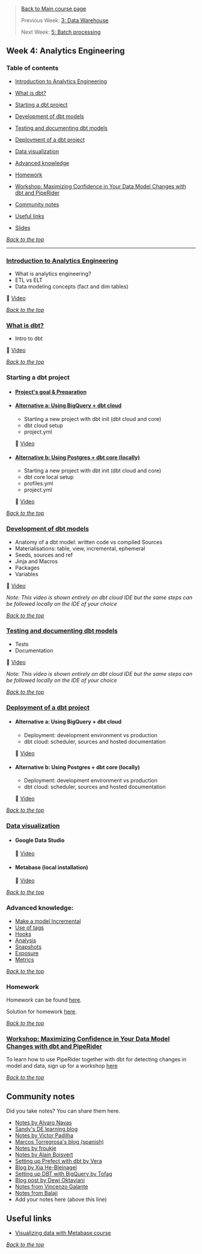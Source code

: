 >[Back to Main course page](../README.md)
>
>Previous Week: [3: Data Warehouse](../week_3_data_warehouse/README.md)
>
>Next Week: [5: Batch processing](../week_5_batch_processing/README.md)


## Week 4: Analytics Engineering 

### Table of contents
- [Introduction to Analytics Engineering](#introduction-to-analytics-engineering)
- [What is dbt?](#what-is-dbt)
- [Starting a dbt project](#starting-a-dbt-project)
- [Development of dbt models](#development-of-dbt-models)
- [Testing and documenting dbt models](#testing-and-documenting-dbt-models)
- [Deployment of a dbt project](#deployment-of-a-dbt-project)
- [Data visualization](#data-visualization)
- [Advanced knowledge](#advanced-knowledge-)
- [Homework](#homework)
- [Workshop: Maximizing Confidence in Your Data Model Changes with dbt and PipeRider](#workshop--maximizing-confidence-in-your-data-model-changes-with-dbt-and-piperider)
- [Community notes](#community-notes)
- [Useful links](#useful-links)


- [Slides](https://docs.google.com/presentation/d/1xSll_jv0T8JF4rYZvLHfkJXYqUjPtThA/edit?usp=sharing&ouid=114544032874539580154&rtpof=true&sd=true) 

_[Back to the top](#table-of-contents)_

---

### [Introduction to Analytics Engineering](intro_analytics_engineering.md)
- What is analytics engineering?
- ETL vs ELT 
- Data modeling concepts (fact and dim tables)

 :movie_camera: [Video](https://www.youtube.com/watch?v=uF76d5EmdtU&list=PL3MmuxUbc_hJed7dXYoJw8DoCuVHhGEQb&index=32)

_[Back to the top](#table-of-contents)_

### [What is dbt?](what_is_dbt.md)
 * Intro to dbt 

 :movie_camera: [Video](https://www.youtube.com/watch?v=4eCouvVOJUw&list=PL3MmuxUbc_hJed7dXYoJw8DoCuVHhGEQb&index=33)

_[Back to the top](#table-of-contents)_

### Starting a dbt project
- #### [Project's goal & Preparation](goal_preparation.md)

- #### [Alternative a: Using BigQuery + dbt cloud](dbt_project_bg_dbt_cloud.md)
  * Starting a new project with dbt init (dbt cloud and core)
  * dbt cloud setup
  * project.yml

   :movie_camera: [Video](https://www.youtube.com/watch?v=iMxh6s_wL4Q&list=PL3MmuxUbc_hJed7dXYoJw8DoCuVHhGEQb&index=34)
 
- #### [Alternative b: Using Postgres + dbt core (locally)](dbt_project_pg_dbt_core.md)
  * Starting a new project with dbt init (dbt cloud and core)
  * dbt core local setup
  * profiles.yml
  * project.yml

   :movie_camera: [Video](https://www.youtube.com/watch?v=1HmL63e-vRs&list=PL3MmuxUbc_hJed7dXYoJw8DoCuVHhGEQb&index=35)

_[Back to the top](#table-of-contents)_

### [Development of dbt models](dev_dbt_models.md)
 * Anatomy of a dbt model: written code vs compiled Sources
 * Materialisations: table, view, incremental, ephemeral  
 * Seeds, sources and ref  
 * Jinja and Macros 
 * Packages 
 * Variables

 :movie_camera: [Video](https://www.youtube.com/watch?v=UVI30Vxzd6c&list=PL3MmuxUbc_hJed7dXYoJw8DoCuVHhGEQb&index=36)

_Note: This video is shown entirely on dbt cloud IDE but the same steps can be followed locally on the IDE of your choice_

_[Back to the top](#table-of-contents)_

### [Testing and documenting dbt models](test_doc_dbt_models.md)
 * Tests  
 * Documentation 

 :movie_camera: [Video](https://www.youtube.com/watch?v=UishFmq1hLM&list=PL3MmuxUbc_hJed7dXYoJw8DoCuVHhGEQb&index=37)

_Note: This video is shown entirely on dbt cloud IDE but the same steps can be followed locally on the IDE of your choice_

_[Back to the top](#table-of-contents)_

### [Deployment of a dbt project](dbt_deployment.md)
- #### Alternative a: Using BigQuery + dbt cloud
  * Deployment: development environment vs production 
  * dbt cloud: scheduler, sources and hosted documentation

  :movie_camera: [Video](https://www.youtube.com/watch?v=rjf6yZNGX8I&list=PL3MmuxUbc_hJed7dXYoJw8DoCuVHhGEQb&index=38)
  
- #### Alternative b: Using Postgres + dbt core (locally)
  * Deployment: development environment vs production 
  * dbt cloud: scheduler, sources and hosted documentation

  :movie_camera: [Video](https://www.youtube.com/watch?v=Cs9Od1pcrzM&list=PL3MmuxUbc_hJed7dXYoJw8DoCuVHhGEQb&index=39)

_[Back to the top](#table-of-contents)_

### [Data visualization](data_visualization.md)
- #### Google Data Studio

  :movie_camera: [Video](https://www.youtube.com/watch?v=39nLTs74A3E&list=PL3MmuxUbc_hJed7dXYoJw8DoCuVHhGEQb&index=42) 
- #### Metabase (local installation)

  :movie_camera: [Video](https://www.youtube.com/watch?v=BnLkrA7a6gM&list=PL3MmuxUbc_hJed7dXYoJw8DoCuVHhGEQb&index=43) 

_[Back to the top](#table-of-contents)_
 
### Advanced knowledge:
 * [Make a model Incremental](https://docs.getdbt.com/docs/building-a-dbt-project/building-models/configuring-incremental-models)
 * [Use of tags](https://docs.getdbt.com/reference/resource-configs/tags)
 * [Hooks](https://docs.getdbt.com/docs/building-a-dbt-project/hooks-operations)
 * [Analysis](https://docs.getdbt.com/docs/building-a-dbt-project/analyses)
 * [Snapshots](https://docs.getdbt.com/docs/building-a-dbt-project/snapshots)
 * [Exposure](https://docs.getdbt.com/docs/building-a-dbt-project/exposures)
 * [Metrics](https://docs.getdbt.com/docs/building-a-dbt-project/metrics)

_[Back to the top](#table-of-contents)_

### Homework 
Homework can be found [here](../cohorts/2023/week_4_analytics_engineering/homework.md).

Solution for homework [here](../cohorts/2023/week_4_analytics_engineering/homework_my_solutions.md).

_[Back to the top](#table-of-contents)_

### [Workshop: Maximizing Confidence in Your Data Model Changes with dbt and PipeRider](../cohorts/2023/workshops/piperider.md)

To learn how to use PipeRider together with dbt for detecting changes in model and data, sign up for a workshop [here](https://www.eventbrite.com/e/maximizing-confidence-in-your-data-model-changes-with-dbt-and-piperider-tickets-535584366257)

_[Back to the top](#table-of-contents)_

## Community notes

Did you take notes? You can share them here.

* [Notes by Alvaro Navas](https://github.com/ziritrion/dataeng-zoomcamp/blob/main/notes/4_analytics.md)
* [Sandy's DE learning blog](https://learningdataengineering540969211.wordpress.com/2022/02/17/week-4-setting-up-dbt-cloud-with-bigquery/)
* [Notes by Victor Padilha](https://github.com/padilha/de-zoomcamp/tree/master/week4)
* [Marcos Torregrosa's blog (spanish)](https://www.n4gash.com/2023/data-engineering-zoomcamp-semana-4/)
* [Notes by froukje](https://github.com/froukje/de-zoomcamp/blob/main/week_4_analytics_engineering/notes/notes_week_04.md)
* [Notes by Alain Boisvert](https://github.com/boisalai/de-zoomcamp-2023/blob/main/week4.md)
* [Setting up Prefect with dbt by Vera](https://medium.com/@verazabeida/zoomcamp-week-5-5b6a9d53a3a0)
* [Blog by Xia He-Bleinagel](https://xiahe-bleinagel.com/2023/02/week-4-data-engineering-zoomcamp-notes-analytics-engineering-and-dbt/)
* [Setting up DBT with BigQuery by Tofag](https://medium.com/@fagbuyit/setting-up-your-dbt-cloud-dej-9-d18e5b7c96ba)
* [Blog post by Dewi Oktaviani](https://medium.com/@oktavianidewi/de-zoomcamp-2023-learning-week-4-analytics-engineering-with-dbt-53f781803d3e)
* [Notes from Vincenzo Galante](https://binchentso.notion.site/Data-Talks-Club-Data-Engineering-Zoomcamp-8699af8e7ff94ec49e6f9bdec8eb69fd)
* [Notes from Balaji](https://github.com/Balajirvp/DE-Zoomcamp/blob/main/Week%204/Data%20Engineering%20Zoomcamp%20Week%204.ipynb)
* Add your notes here (above this line)

## Useful links

- [Visualizing data with Metabase course](https://www.metabase.com/learn/visualization/)

_[Back to the top](#table-of-contents)_